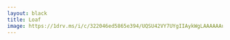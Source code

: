 ```yaml
---
layout: black
title: Loaf
image: https://1drv.ms/i/c/322046ed5865e394/UQSU42VY7UYgIIAykWgLAAAAAAuMDs0oFwwO9uM
---
```

